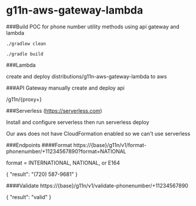 # g11n-aws-gateway-lambda
###Build
POC for phone number utility methods using api gateway and lambda

`./gradlew clean`

`./gradle build`

###Lambda

create and deploy distributions/g11n-aws-gateway-lambda to aws

###API Gateway
manually create and deploy api

/g11n/{proxy+}

###Serverless (https://serverless.com)

Install and configure serverless then run 
serverless deploy

Our aws does not have CloudFormation enabled so we can't use serverless

###Endpoints
####Format
https://{base}/g11n/v1/format-phonenumber/+11234567890?format=NATIONAL

format = INTERNATIONAL, NATIONAL, or E164

{
"result": "(720) 587-9681"
}

####Validate
https://{base}/g11n/v1/validate-phonenumber/+11234567890

{
  "result": "valid"
}